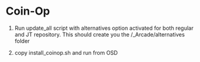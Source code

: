 # Coin-Op

1. Run update_all script with alternatives option activated for both regular and JT repository.
This should create you the /_Arcade/alternatives folder

2. copy install_coinop.sh and run from OSD

